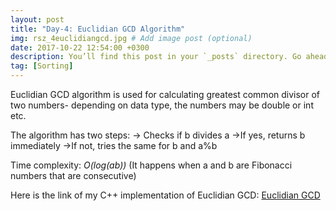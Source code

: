 ```yaml
---
layout: post
title: "Day-4: Euclidian GCD Algorithm"
img: rsz_4euclidiangcd.jpg # Add image post (optional)
date: 2017-10-22 12:54:00 +0300
description: You’ll find this post in your `_posts` directory. Go ahead and edit it and re-build the site to see your changes. # Add post description (optional)
tag: [Sorting]
---
```


Euclidian GCD algorithm is used for calculating greatest common divisor of two numbers- depending on data type, the numbers may be double or int etc. 

The algorithm has two steps:
  -> Checks if b divides a
    ->If yes, returns b immediately
    ->If not, tries the same for b and a%b
    
Time complexity: *O(log(ab))* (It happens when a and b are Fibonacci numbers that are consecutive)

Here is the link of my C++ implementation of Euclidian GCD: [Euclidian GCD](https://github.com/abdurrezzak/100-Days-100-Algorithms-/blob/master/4.EuclidianGCD.cpp)
